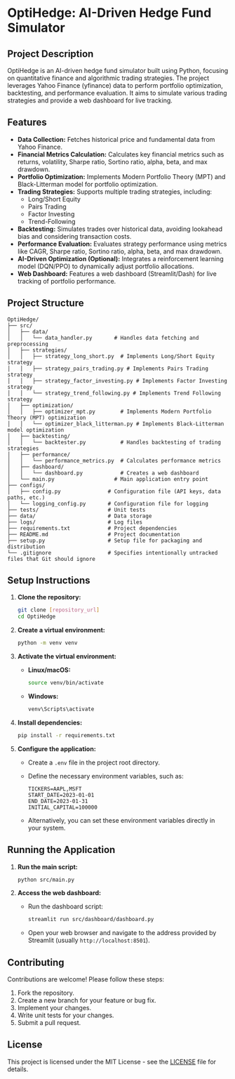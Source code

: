 # OptiHedge: AI-Driven Hedge Fund Simulator

## Project Description

OptiHedge is an AI-driven hedge fund simulator built using Python, focusing on quantitative finance and algorithmic trading strategies. The project leverages Yahoo Finance (yfinance) data to perform portfolio optimization, backtesting, and performance evaluation. It aims to simulate various trading strategies and provide a web dashboard for live tracking.

## Features

- **Data Collection:** Fetches historical price and fundamental data from Yahoo Finance.
- **Financial Metrics Calculation:** Calculates key financial metrics such as returns, volatility, Sharpe ratio, Sortino ratio, alpha, beta, and max drawdown.
- **Portfolio Optimization:** Implements Modern Portfolio Theory (MPT) and Black-Litterman model for portfolio optimization.
- **Trading Strategies:** Supports multiple trading strategies, including:
    - Long/Short Equity
    - Pairs Trading
    - Factor Investing
    - Trend-Following
- **Backtesting:** Simulates trades over historical data, avoiding lookahead bias and considering transaction costs.
- **Performance Evaluation:** Evaluates strategy performance using metrics like CAGR, Sharpe ratio, Sortino ratio, alpha, beta, and max drawdown.
- **AI-Driven Optimization (Optional):** Integrates a reinforcement learning model (DQN/PPO) to dynamically adjust portfolio allocations.
- **Web Dashboard:** Features a web dashboard (Streamlit/Dash) for live tracking of portfolio performance.

## Project Structure

```
OptiHedge/
├── src/
│   ├── data/
│   │   └── data_handler.py       # Handles data fetching and preprocessing
│   ├── strategies/
│   │   ├── strategy_long_short.py  # Implements Long/Short Equity strategy
│   │   ├── strategy_pairs_trading.py # Implements Pairs Trading strategy
│   │   ├── strategy_factor_investing.py # Implements Factor Investing strategy
│   │   └── strategy_trend_following.py # Implements Trend Following strategy
│   ├── optimization/
│   │   ├── optimizer_mpt.py        # Implements Modern Portfolio Theory (MPT) optimization
│   │   └── optimizer_black_litterman.py # Implements Black-Litterman model optimization
│   ├── backtesting/
│   │   └── backtester.py           # Handles backtesting of trading strategies
│   ├── performance/
│   │   └── performance_metrics.py  # Calculates performance metrics
│   ├── dashboard/
│   │   └── dashboard.py            # Creates a web dashboard
│   └── main.py                   # Main application entry point
├── configs/
│   ├── config.py               # Configuration file (API keys, data paths, etc.)
│   └── logging_config.py       # Configuration file for logging
├── tests/                      # Unit tests
├── data/                       # Data storage
├── logs/                       # Log files
├── requirements.txt            # Project dependencies
├── README.md                   # Project documentation
├── setup.py                    # Setup file for packaging and distribution
└── .gitignore                  # Specifies intentionally untracked files that Git should ignore
```

## Setup Instructions

1.  **Clone the repository:**

    ```bash
    git clone [repository_url]
    cd OptiHedge
    ```

2.  **Create a virtual environment:**

    ```bash
    python -m venv venv
    ```

3.  **Activate the virtual environment:**

    -   **Linux/macOS:**

        ```bash
        source venv/bin/activate
        ```

    -   **Windows:**

        ```bash
        venv\Scripts\activate
        ```

4.  **Install dependencies:**

    ```bash
    pip install -r requirements.txt
    ```

5.  **Configure the application:**

    -   Create a `.env` file in the project root directory.
    -   Define the necessary environment variables, such as:

        ```
        TICKERS=AAPL,MSFT
        START_DATE=2023-01-01
        END_DATE=2023-01-31
        INITIAL_CAPITAL=100000
        ```

    -   Alternatively, you can set these environment variables directly in your system.

## Running the Application

1.  **Run the main script:**

    ```bash
    python src/main.py
    ```

2.  **Access the web dashboard:**

    -   Run the dashboard script:

        ```bash
        streamlit run src/dashboard/dashboard.py
        ```

    -   Open your web browser and navigate to the address provided by Streamlit (usually `http://localhost:8501`).

## Contributing

Contributions are welcome! Please follow these steps:

1.  Fork the repository.
2.  Create a new branch for your feature or bug fix.
3.  Implement your changes.
4.  Write unit tests for your changes.
5.  Submit a pull request.

## License

This project is licensed under the MIT License - see the [LICENSE](LICENSE) file for details.
